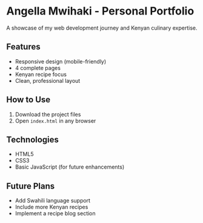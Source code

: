 # Angella Mwihaki - Personal Portfolio

A showcase of my web development journey and Kenyan culinary expertise.

## Features
- Responsive design (mobile-friendly)
- 4 complete pages
- Kenyan recipe focus
- Clean, professional layout

## How to Use
1. Download the project files
2. Open `index.html` in any browser

## Technologies
- HTML5
- CSS3
- Basic JavaScript (for future enhancements)

## Future Plans
- Add Swahili language support
- Include more Kenyan recipes
- Implement a recipe blog section
